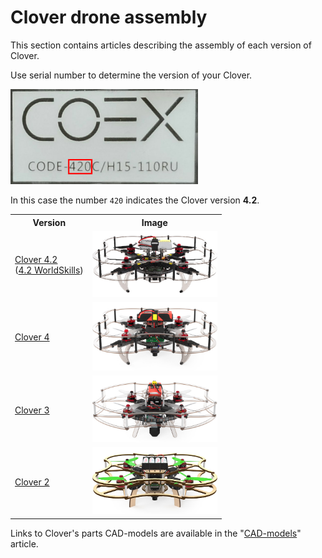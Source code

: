 # Clover drone assembly

This section contains articles describing the assembly of each version of Clover.

Use serial number to determine the version of your Clover.

<img src="../assets/serial_n.png" title="Clover serial number" width=300>

In this case the number `420` indicates the Clover version **4.2**.

<table class=versions>
     <tr><th>Version</th><th>Image</th></tr>
     <tr>
          <td>
               <a href="assemble_4_2.md">Clover&nbsp;4.2</a>
               <div class=subversion>(<a href="assemble_4_2_ws.md">4.2&nbsp;WorldSkills</a>)</div>
          </td>
          <td><a href="assemble_4_2.md"><img src="../assets/versions/clover_4_2.jpg" width=200></a></td>
     </tr>
     <tr>
          <td><a href="assemble_4.md">Clover&nbsp;4</a></td>
          <td><a href="assemble_4.md"><img src="../assets/versions/clover_4.jpg" width=200></a></td>
     </tr>
     <tr>
          <td><a href="assemble_3.md">Clover&nbsp;3</a></td>
          <td><a href="assemble_3.md"><img src="../assets/versions/clover_3.jpg" width=200></a></td>
     </tr>
     <tr>
          <td><a href="assemble_2.md">Clover&nbsp;2</a></td>
          <td><a href="assemble_2.md"><img src="../assets/versions/clover_2.jpg" width=200></a></td>
     </tr>
</table>

Links to Clover's parts CAD-models are available in the "[CAD-models](models.md)" article.
